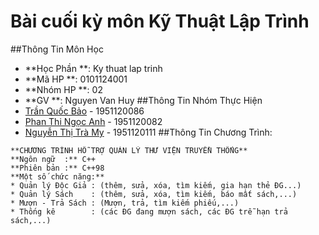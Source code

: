 # Bài cuối kỳ môn Kỹ Thuật Lập Trình
##Thông Tin Môn Học
* **Học Phần **: Ky thuat lap trinh
* **Mã HP    **:     0101124001
* **Nhóm HP  **:         02
* **GV       **:   Nguyen Van Huy
##Thông Tin Nhóm Thực Hiện
* [Trần Quốc Bảo](https://fb.com/100005461099003)     - 1951120086
* [Phan Thi Ngọc Anh](https://fb.com/100028613112511) - 1951120082
* [Nguyễn Thị Trà My](https://fb.com/100012510330168) - 1951120111
##Thông Tin Chương Trình:
```
**CHƯƠNG TRÌNH HỖ TRỢ QUẢN LÝ THƯ VIỆN TRUYỀN THỐNG**
**Ngôn ngữ  :** C++
**Phiên bản :** C++98
**Một số chức năng:**
* Quản lý Độc Giả : (thêm, sửa, xóa, tìm kiếm, gia hạn thẻ ĐG...)
* Quản lý Sách    : (thêm, sửa, xóa, tìm kiếm, báo mất sách,...)
* Mượn - Trả Sách : (Mượn, trả, tìm kiếm phiếu,...)
* Thống kê        : (các ĐG đang mượn sách, các ĐG trễ hạn trả sách,...)
```